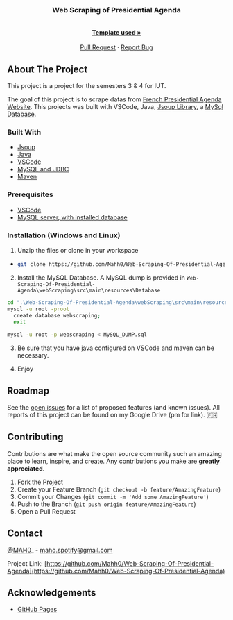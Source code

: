 <!-- PROJECT LOGO -->
<br />
  <h3 align="center">Web Scraping of Presidential Agenda</h3>

  <p align="center">
    <br />
    <a href="https://github.com/othneildrew/Best-README-Template"><strong>Template used »</strong></a>
    <br />
    <br />
    <a href="https://github.com/Mahh0/Web-Scraping-Of-Presidential-Agenda/pulls">Pull Request</a>
    ·
    <a href="https://github.com/Mahh0/Web-Scraping-Of-Presidential-Agenda/issues">Report Bug</a>
  </p>
</div>


<!-- ABOUT THE PROJECT -->
## About The Project

This project is a project for the semesters 3 & 4 for IUT.

The goal of this project is to scrape datas from <a href="https://www.elysee.fr/agenda">French Presidential Agenda Website</a>. This projects was built with VSCode, Java, <a href="https://jsoup.org/">Jsoup Library</a>, a <a href="https://www.mysql.com/fr/">MySql Database</a>.

### Built With

* [Jsoup](https://jsoup.org/)
* [Java](https://www.java.com/fr/)
* [VSCode](https://code.visualstudio.com/)
* [MySQL and JDBC](https://dev.mysql.com/downloads/)
* [Maven](https://maven.apache.org/)


### Prerequisites
* [VSCode](https://code.visualstudio.com/)
* [MySQL server, with installed database](https://dev.mysql.com/downloads/)

### Installation (Windows and Linux)

1. Unzip the files or clone in your workspace
* 
  ```sh
  git clone https://github.com/Mahh0/Web-Scraping-Of-Presidential-Agenda
  ```

2. Install the MySQL Database. A MySQL dump is provided in ```Web-Scraping-Of-Presidential-Agenda\webScraping\src\main\resources\Database```
```sh
cd ".\Web-Scraping-Of-Presidential-Agenda\webScraping\src\main\resources\Database"
mysql -u root -proot
  create database webscraping;
  exit
  
mysql -u root -p webscraping < MySQL_DUMP.sql
```

3. Be sure that you have java configured on VSCode and maven can be necessary.

4. Enjoy


<!-- ROADMAP -->
## Roadmap

See the [open issues](https://github.com/Mahh0/Web-Scraping-Of-Presidential-Agenda/issues) for a list of proposed features (and known issues).
All reports of this project can be found on my Google Drive (pm for link). 🇫🇷



<!-- CONTRIBUTING -->
## Contributing

Contributions are what make the open source community such an amazing place to learn, inspire, and create. Any contributions you make are **greatly appreciated**.

1. Fork the Project
2. Create your Feature Branch (`git checkout -b feature/AmazingFeature`)
3. Commit your Changes (`git commit -m 'Add some AmazingFeature'`)
4. Push to the Branch (`git push origin feature/AmazingFeature`)
5. Open a Pull Request



<!-- CONTACT -->
## Contact

[@MAH0_](https://twitter.com/MAH0_) - maho.spotify@gmail.com

Project Link: [https://github.com/Mahh0/Web-Scraping-Of-Presidential-Agenda](https://github.com/Mahh0/Web-Scraping-Of-Presidential-Agenda)



<!-- ACKNOWLEDGEMENTS -->
## Acknowledgements
* [GitHub Pages](https://pages.github.com)

<!-- MARKDOWN LINKS & IMAGES -->
<!-- https://www.markdownguide.org/basic-syntax/#reference-style-links -->
[contributors-shield]: https://img.shields.io/github/contributors/othneildrew/Best-README-Template.svg?style=for-the-badge
[contributors-url]: https://github.com/othneildrew/Best-README-Template/graphs/contributors
[forks-shield]: https://img.shields.io/github/forks/othneildrew/Best-README-Template.svg?style=for-the-badge
[forks-url]: https://github.com/othneildrew/Best-README-Template/network/members
[stars-shield]: https://img.shields.io/github/stars/othneildrew/Best-README-Template.svg?style=for-the-badge
[stars-url]: https://github.com/othneildrew/Best-README-Template/stargazers
[issues-shield]: https://img.shields.io/github/issues/othneildrew/Best-README-Template.svg?style=for-the-badge
[issues-url]: https://github.com/othneildrew/Best-README-Template/issues
[license-shield]: https://img.shields.io/github/license/othneildrew/Best-README-Template.svg?style=for-the-badge
[license-url]: https://github.com/othneildrew/Best-README-Template/blob/master/LICENSE.txt
[linkedin-shield]: https://img.shields.io/badge/-LinkedIn-black.svg?style=for-the-badge&logo=linkedin&colorB=555
[linkedin-url]: https://linkedin.com/in/othneildrew
[product-screenshot]: images/screenshot.png
